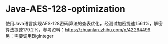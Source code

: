 # Java-AES-128-optimization
使用Java语言实现AES-128密码算法的查表优化，经测试加密提速156.1%，解密算法提速179.2%，参考资料：https://zhuanlan.zhihu.com/p/42264499  
另：需要调用BigInteger
